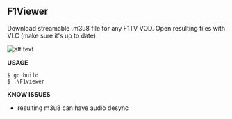 ## F1Viewer

Download streamable .m3u8 file for any F1TV VOD.
Open resulting files with VLC (make sure it's up to date).

![alt text](https://i.imgur.com/JHnofPI.png)
 

**USAGE**

    $ go build
    $ .\F1viewer
    
**KNOW ISSUES**

* resulting m3u8 can have audio desync
